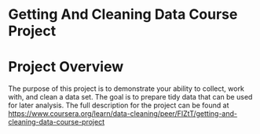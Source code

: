 # Getting And Cleaning Data Course Project

# Project Overview
The purpose of this project is to demonstrate your ability to collect, work with, and clean a data set. The goal is to prepare tidy data that can be used for later analysis. The full description for the project can be found at https://www.coursera.org/learn/data-cleaning/peer/FIZtT/getting-and-cleaning-data-course-project
